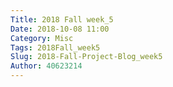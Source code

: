 ```yaml
---
Title: 2018 Fall week_5
Date: 2018-10-08 11:00
Category: Misc
Tags: 2018Fall_week5
Slug: 2018-Fall-Project-Blog_week5
Author: 40623214
---
```




<!-- PELICAN_END_SUMMARY -->



